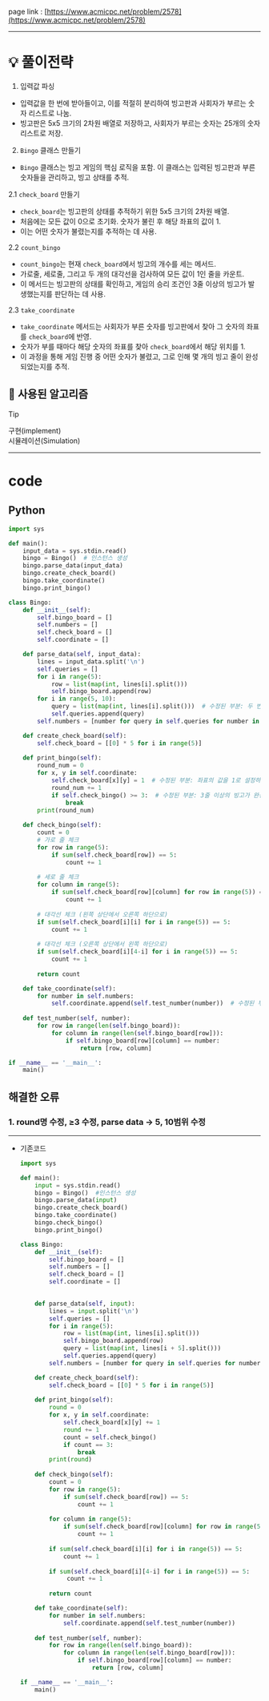 
page link : [https://www.acmicpc.net/problem/2578](https://www.acmicpc.net/problem/2578)

---

# 💡 풀이전략
1. 입력값 파싱

- 입력값을 한 번에 받아들이고, 이를 적절히 분리하여 빙고판과 사회자가 부르는 숫자 리스트로 나눔.
- 빙고판은 5x5 크기의 2차원 배열로 저장하고, 사회자가 부르는 숫자는 25개의 숫자 리스트로 저장.

2. `Bingo` 클래스 만들기

- `Bingo` 클래스는 빙고 게임의 핵심 로직을 포함. 이 클래스는 입력된 빙고판과 부른 숫자들을 관리하고, 빙고 상태를 추적.

2.1 `check_board` 만들기

- `check_board`는 빙고판의 상태를 추적하기 위한 5x5 크기의 2차원 배열.
- 처음에는 모든 값이 0으로 초기화. 숫자가 불린 후 해당 좌표의 값이 1.
- 이는 어떤 숫자가 불렸는지를 추적하는 데 사용.

2.2 `count_bingo`

- `count_bingo`는 현재 `check_board`에서 빙고의 개수를 세는 메서드.
- 가로줄, 세로줄, 그리고 두 개의 대각선을 검사하여 모든 값이 1인 줄을 카운트.
- 이 메서드는 빙고판의 상태를 확인하고, 게임의 승리 조건인 3줄 이상의 빙고가 발생했는지를 판단하는 데 사용.

2.3 `take_coordinate`

- `take_coordinate` 메서드는 사회자가 부른 숫자를 빙고판에서 찾아 그 숫자의 좌표를 `check_board`에 반영.
- 숫자가 부를 때마다 해당 숫자의 좌표를 찾아 `check_board`에서 해당 위치를 1.
- 이 과정을 통해 게임 진행 중 어떤 숫자가 불렸고, 그로 인해 몇 개의 빙고 줄이 완성되었는지를 추적.

## 🎨 사용된 알고리즘

> [!tip]
> 구현(implement)<br>
> 시뮬레이션(Simulation)


---

# code

## Python

```python
import sys

def main():
    input_data = sys.stdin.read()
    bingo = Bingo()  # 인스턴스 생성
    bingo.parse_data(input_data)
    bingo.create_check_board()
    bingo.take_coordinate()
    bingo.print_bingo()

class Bingo:
    def __init__(self):
        self.bingo_board = []
        self.numbers = []
        self.check_board = []
        self.coordinate = []

    def parse_data(self, input_data):
        lines = input_data.split('\n')
        self.queries = []
        for i in range(5):
            row = list(map(int, lines[i].split()))
            self.bingo_board.append(row)
        for i in range(5, 10):
            query = list(map(int, lines[i].split()))  # 수정된 부분: 두 번째 5줄의 숫자들을 처리하기 위해 인덱스 5에서 10까지 사용
            self.queries.append(query)
        self.numbers = [number for query in self.queries for number in query]  # 수정된 부분: 호출된 숫자들을 하나의 리스트로 결합

    def create_check_board(self):
        self.check_board = [[0] * 5 for i in range(5)]
    
    def print_bingo(self):
        round_num = 0
        for x, y in self.coordinate:
            self.check_board[x][y] = 1  # 수정된 부분: 좌표의 값을 1로 설정하여 해당 숫자가 호출되었음을 표시
            round_num += 1
            if self.check_bingo() >= 3:  # 수정된 부분: 3줄 이상의 빙고가 완성되면 게임을 종료
                break
        print(round_num)
    
    def check_bingo(self):
        count = 0
        # 가로 줄 체크
        for row in range(5):
            if sum(self.check_board[row]) == 5:
                count += 1
        
        # 세로 줄 체크
        for column in range(5):
            if sum(self.check_board[row][column] for row in range(5)) == 5:  # 수정된 부분: 열을 검사할 때 올바르게 column 변수를 사용
                count += 1
        
        # 대각선 체크 (왼쪽 상단에서 오른쪽 하단으로)
        if sum(self.check_board[i][i] for i in range(5)) == 5:
            count += 1
        
        # 대각선 체크 (오른쪽 상단에서 왼쪽 하단으로)
        if sum(self.check_board[i][4-i] for i in range(5)) == 5:
            count += 1
        
        return count

    def take_coordinate(self):
        for number in self.numbers:
            self.coordinate.append(self.test_number(number))  # 수정된 부분: 호출된 숫자들의 좌표를 추적하기 위해 coordinate 리스트에 추가
    
    def test_number(self, number):
        for row in range(len(self.bingo_board)):
            for column in range(len(self.bingo_board[row])):
                if self.bingo_board[row][column] == number:
                    return [row, column]

if __name__ == '__main__':
    main()
```

## 해결한 오류

### 1. round명 수정, ≥3 수정, parse data → 5, 10범위 수정

---

- 기존코드
    
    ```python
    import sys
    
    def main():
        input = sys.stdin.read()
        bingo = Bingo()  #인스턴스 생성
        bingo.parse_data(input)
        bingo.create_check_board()
        bingo.take_coordinate()
        bingo.check_bingo()
        bingo.print_bingo()
    
    class Bingo:
        def __init__(self):
            self.bingo_board = []
            self.numbers = []
            self.check_board = []
            self.coordinate = []
    
        
        def parse_data(self, input):
            lines = input.split('\n')
            self.queries = []
            for i in range(5):
                row = list(map(int, lines[i].split()))
                self.bingo_board.append(row)
                query = list(map(int, lines[i + 5].split()))
                self.queries.append(query)
            self.numbers = [number for query in self.queries for number in query]
    
        def create_check_board(self):
            self.check_board = [[0] * 5 for i in range(5)]
        
        def print_bingo(self):
            round = 0
            for x, y in self.coordinate:
                self.check_board[x][y] += 1
                round += 1
                count = self.check_bingo()
                if count == 3:
                    break
            print(round)
        
        def check_bingo(self):
            count = 0
            for row in range(5):
                if sum(self.check_board[row]) == 5:
                    count += 1
            
            for column in range(5):
                if sum(self.check_board[row][column] for row in range(5)) == 5:
                    count += 1
            
            if sum(self.check_board[i][i] for i in range(5)) == 5:
                count += 1
            
            if sum(self.check_board[i][4-i] for i in range(5)) == 5:
                 count += 1
            
            return count
    
        def take_coordinate(self):
            for number in self.numbers:
                self.coordinate.append(self.test_number(number))
        
        def test_number(self, number):
            for row in range(len(self.bingo_board)):
                for column in range(len(self.bingo_board[row])):
                    if self.bingo_board[row][column] == number:
                        return [row, column]
    
    if __name__ == '__main__':
        main()
    ```
    
